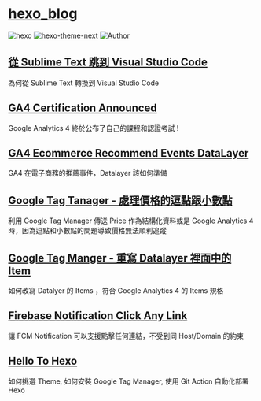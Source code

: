 # [hexo_blog](https://darrelltw.com/?utm_source=github&utm_medium=referral)

![hexo](https://img.shields.io/badge/hexo-blue.svg "hexo")
[![hexo-theme-next](https://img.shields.io/badge/hexo_theme-next-red.svg "hexo-theme-yilia-plus")](https://theme-next.js.org/ "hexo-theme-next")
[![Author](https://img.shields.io/badge/Author-Darrell-red.svg "Author")](https://github.com/Darrellwan "Author")

## [從 Sublime Text 跳到 Visual Studio Code](https://darrelltw.com/visual-studio-install-and-why/?utm_source=github&utm_medium=referral)

為何從 Sublime Text 轉換到 Visual Studio Code

## [GA4 Certification Announced](https://darrelltw.com/ga4-certification-announced/)

Google Analytics 4 終於公布了自己的課程和認證考試 !

## [GA4 Ecommerce Recommend Events DataLayer](https://darrelltw.com/ga4-ecommerce-recommend-events-datalayer/?utm_source=github&utm_medium=referral)

GA4 在電子商務的推薦事件，Datalayer 該如何準備

## [Google Tag Tanager - 處理價格的逗點跟小數點](https://darrelltw.com/stackoverflow-handle-comma-and-period/?utm_source=github&utm_medium=referral)

利用 Google Tag Manager 傳送 Price 作為結構化資料或是 Google Analytics 4 時，因為逗點和小數點的問題導致價格無法順利追蹤

## [Google Tag Manger - 重寫 Datalayer 裡面中的 Item](https://darrelltw.com/stackoverflow-gtm-rewrite-items-in-datalayer/?utm_source=github&utm_medium=referral)

如何改寫 Datalyer 的 Items ，符合 Google Analytics 4 的 Items 規格

## [Firebase Notification Click Any Link](https://darrelltw.com/firebase_notification_click_any_link/?utm_source=github&utm_medium=referral)

讓 FCM Notification 可以支援點擊任何連結，不受到同 Host/Domain 的約束

## [Hello To Hexo](https://darrelltw.com/hello-to-hexo/?utm_source=github&utm_medium=referral)

如何挑選 Theme, 如何安裝 Google Tag Manager, 使用 Git Action 自動化部署 Hexo


